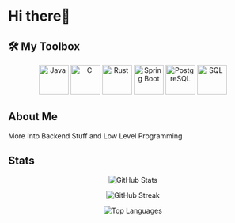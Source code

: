 # Hi there👋

## 🛠️ My Toolbox
<div align="center">
  <img src="https://cdn.jsdelivr.net/gh/devicons/devicon/icons/java/java-original-wordmark.svg" alt="Java" width="60" height="60"/>
  <img src="https://cdn.jsdelivr.net/gh/devicons/devicon/icons/c/c-original.svg" alt="C" width="60" height="60"/>
  <img src="https://cdn.jsdelivr.net/gh/devicons/devicon/icons/rust/rust-original.svg" alt="Rust" width="60" height="60"/>
  <img src="https://cdn.jsdelivr.net/gh/devicons/devicon/icons/spring/spring-original-wordmark.svg" alt="Spring Boot" width="60" height="60"/>
  <img src="https://cdn.jsdelivr.net/gh/devicons/devicon/icons/postgresql/postgresql-original-wordmark.svg" alt="PostgreSQL" width="60" height="60"/>
  <img src="https://cdn.jsdelivr.net/gh/devicons/devicon/icons/mysql/mysql-original-wordmark.svg" alt="SQL" width="60" height="60"/>
</div>



## About Me

More Into Backend Stuff and Low Level Programming

## Stats
<div align="center">

  ![GitHub Stats](https://github-readme-stats.vercel.app/api?user=MrGatitu&show_icons=true&theme=radical)
  
  ![GitHub Streak](https://streak-stats.demolab.com/?user=MrGatitu&theme=radical)

  ![Top Languages](https://github-readme-stats.vercel.app/api/top-langs/?username=MrGatitu&layout=compact&theme=radical)
  
</div>
